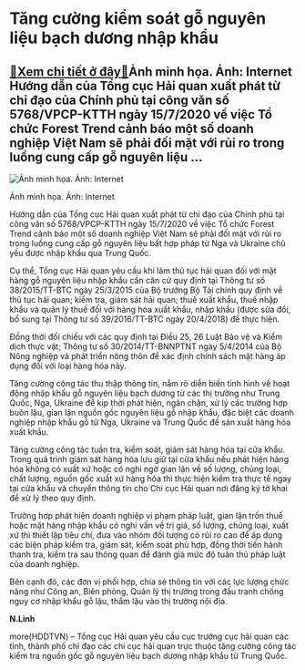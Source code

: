 Tăng cường kiểm soát gỗ nguyên liệu bạch dương nhập khẩu
========================================================

[:gift:Xem chi tiết ở đây:gift:](https://hddtvn.com/tang-cuong-kiem-soat-go-nguyen-lieu-bach-duong-nhap-khau/)Ảnh minh họa. Ảnh: Internet Hướng dẫn của Tổng cục Hải quan xuất phát từ chỉ đạo của Chính phủ tại công văn số 5768/VPCP-KTTH ngày 15/7/2020 về việc Tổ chức Forest Trend cảnh báo một số doanh nghiệp Việt Nam sẽ phải đối mặt với rủi ro trong luồng cung cấp gỗ nguyên liệu …
--------------------------------------------------------------------------------------------------------------------------------------------------------------------------------------------------------------------------------------------------------------------------------





![Ảnh minh họa. Ảnh: Internet](https://hddtvn.com/wp-content/uploads/2021/01/4201_go-bach-duong_3-900x450-1.jpg "Ảnh minh họa. Ảnh: Internet")


Ảnh minh họa. Ảnh: Internet



Hướng dẫn của Tổng cục Hải quan xuất phát từ chỉ đạo của Chính phủ tại công văn số 5768/VPCP-KTTH ngày 15/7/2020 về việc Tổ chức Forest Trend cảnh báo một số doanh nghiệp Việt Nam sẽ phải đối mặt với rủi ro trong luồng cung cấp gỗ nguyên liệu bất hợp pháp từ Nga và Ukraine chủ yếu được nhập khẩu qua Trung Quốc.


Cụ thể, Tổng cục Hải quan yêu cầu khi làm thủ tục hải quan đối với mặt hàng gỗ nguyên liệu nhập khẩu cần căn cứ quy định tại Thông tư số 38/2015/TT-BTC ngày 25/3/2015 của Bộ trưởng Bộ Tài chính quy định về thủ tục hải quan; kiểm tra, giám sát hải quan; thuế xuất khẩu, thuế nhập khẩu và quản lý thuế đối với hàng hóa xuất khẩu, nhập khẩu (được sửa đổi, bổ sung tại Thông tư số 39/2016/TT-BTC ngày 20/4/2018) để thực hiện.


Đồng thời đối chiếu với các quy định tại Điều 25, 26 Luật Bảo vệ và Kiểm dịch thực vật; Thông tư số 30/2014/TT-BNNPTNT ngày 5/4/2014 của Bộ Nông nghiệp và phát triển nông thôn để xác định chính sách mặt hàng áp dụng đối với loại hàng hóa này.


Tăng cường công tác thu thập thông tin, nắm rõ diễn biến tình hình về hoạt động nhập khẩu gỗ nguyên liệu bạch dương từ các thị trường như Trung Quốc, Nga, Ukraine để kịp thời phát hiện, ngăn chặn, xử lý các trường hợp buôn lậu, gian lận nguồn gốc nguyên liệu gỗ nhập khẩu, đặc biệt các doanh nghiệp nhập khẩu gỗ từ Nga, Ukraine và Trung Quốc để sản xuất hàng hóa xuất khẩu.


Tăng cường công tác tuần tra, kiểm soát, giám sát hàng hóa tại cửa khẩu. Trong quá trình giám sát hàng hóa lưu giữ tại cửa khẩu nếu phát hiện hàng hóa không có xuất xứ hoặc có nghi ngờ gian lận về số lượng, chủng loại, chất lượng, nguồn gốc xuất xứ hàng hóa thì thực hiện kiểm tra thực tế ngay tại cửa khẩu và chuyển thông tin cho Chi cục Hải quan nơi đăng ký tờ khai để xử lý theo quy định.


Trường hợp phát hiện doanh nghiệp vi phạm pháp luật, gian lận trốn thuế hoặc mặt hàng nhập khẩu có nghi vấn về trị giá, số lượng, chủng loại, xuất xứ thì thiết lập tiêu chí, đưa vào nhóm đối tượng có rủi ro cao để áp dụng các biện pháp kiểm tra, giám sát, kiểm soát phù hợp, đồng thời tiến hành thanh tra, kiểm tra sau thông quan để đánh giá mức độ tuân thủ pháp luật của doanh nghiệp.


Bên cạnh đó, các đơn vị phối hợp, chia sẻ thông tin với các lực lượng chức năng như Công an, Biên phòng, Quản lý thị trường trong đấu tranh chống nguy cơ nhập khẩu gỗ lậu, thẩm lậu vào thị trường nội địa.




**N.Linh**



more(HDDTVN) – Tổng cục Hải quan yêu cầu cục trưởng cục hải quan các tỉnh, thành phố chỉ đạo các chi cục hải quan trực thuộc tăng cường công tác kiểm tra nguồn gốc gỗ nguyên liệu bạch dương nhập khẩu từ Trung Quốc.

